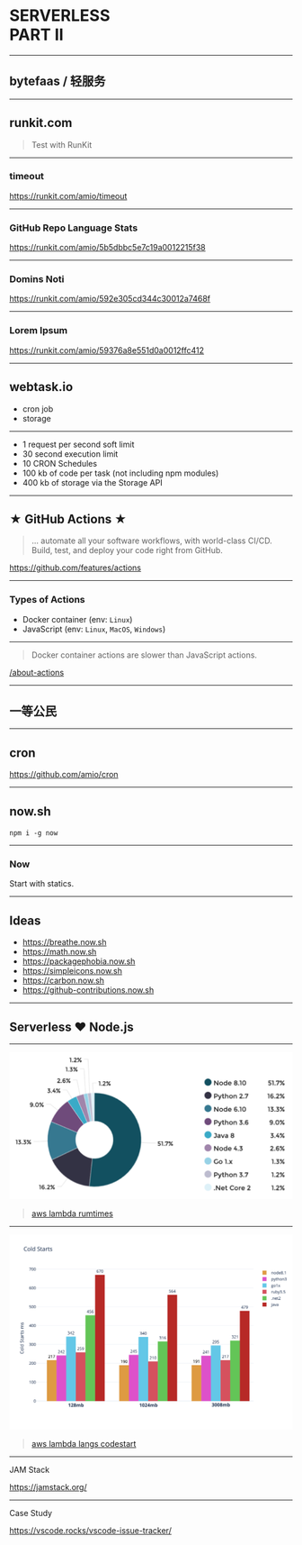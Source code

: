 # SERVERLESS <br/> PART II

---

## bytefaas / 轻服务

---

## runkit.com

> Test with RunKit

---

### timeout

https://runkit.com/amio/timeout

---

### GitHub Repo Language Stats
https://runkit.com/amio/5b5dbbc5e7c19a0012215f38

---

### Domins Noti

https://runkit.com/amio/592e305cd344c30012a7468f

---

### Lorem Ipsum

https://runkit.com/amio/59376a8e551d0a0012ffc412

---

## webtask.io

- cron job
- storage

---

- 1 request per second soft limit
- 30 second execution limit
- 10 CRON Schedules
- 100 kb of code per task (not including npm modules)
- 400 kb of storage via the Storage API

---

## ★ GitHub Actions ★

> ... automate all your software workflows, with world-class CI/CD. Build, test, and deploy your code right from GitHub.

https://github.com/features/actions

---

### Types of Actions

- Docker container (env: `Linux`)
- JavaScript (env: `Linux`, `MacOS`, `Windows`)

---

> Docker container actions are slower than JavaScript actions.


[/about-actions](https://help.github.com/en/actions/automating-your-workflow-with-github-actions/about-actions#types-of-actions)

---

## 一等公民

---

## cron

https://github.com/amio/cron

---

## now.sh

```
npm i -g now
```

---

### Now

Start with statics.

---

## Ideas

- https://breathe.now.sh
- https://math.now.sh
- https://packagephobia.now.sh
- https://simpleicons.now.sh
- https://carbon.now.sh
- https://github-contributions.now.sh

---

## Serverless ♥️ Node.js

---

![](aws-lambda-runtimes-pie.png)

> [aws lambda rumtimes](https://thenewstack.io/what-aws-lambdas-performance-stats-reveal/)

---

![](aws-lambda-langs-codestart.png)

> [aws lambda langs codestart](https://levelup.gitconnected.com/aws-lambda-cold-start-language-comparisons-2019-edition-%EF%B8%8F-1946d32a0244)

<style>
.slide img { max-height: 700px; margin-bottom: -3em }
</style>

---

JAM Stack

https://jamstack.org/

---

Case Study

https://vscode.rocks/vscode-issue-tracker/
